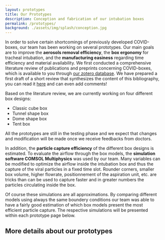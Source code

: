 ```yaml
---
layout: prototypes
title: Our Prototypes
description: Conception and fabrication of our intubation boxes
permalink: /prototypes/
background: ./assets/img/splash/conception.jpg
---
```


In order to solve certain shortcomings of previously developed COVID-boxes, our team has been working on several prototypes. Our main goals are to improve the **aerosols removal efficiency**, the **box ergonomy** for tracheal intubation, and the **manufacturing easiness** regarding time efficiency and material availability. We first conducted a comprehensive literature review of publications and preprints concerning COVID-boxes, which is available to you through [our zotero database](https://www.zotero.org/groups/2499567/aerosolbox-public/library). We have prepared a first draft of a short review that synthesizes the content of this bibliography, you can read it [here](https://docs.google.com/document/d/1-aWn8YKI-uvnVGg00FcT8AjDxAxyuqD3D3u4QniGg_g/edit?usp=sharing) and can even add comments! 

Based on the literature review, we are currently working on four different box designs: 

* Classic cube box
* Tunnel shape box
* Dome shape box
* Tent box

All the prototypes are still in the testing phase and we expect that changes and modification will be made once we receive feedbacks from doctors.

In addition, the **particle capture efficiency** of the different box designs is estimated. To evaluate the airflow through the box models, the **simulation software COMSOL Multiphysics** was used by our team. Many variables can be modified to optimize the airflow inside the intubation box and thus the capture of the viral particles in a fixed time slot. Rounder corners, smaller box volume, higher flowrate, positionnement of the aspiration unit, etc. are tricks than can be used to capture faster and in greater numbers the particles circulating inside the box. 

Of course these simulations are all approximations. By comparing different models using always the same boundery conditions our team was able to have a fairly good estimation of which box models present the most efficient particle capture. The respective simulations will be presented within each prototype page below.

## More details about our prototypes

<!-- Content here will show up above the prototypes -->